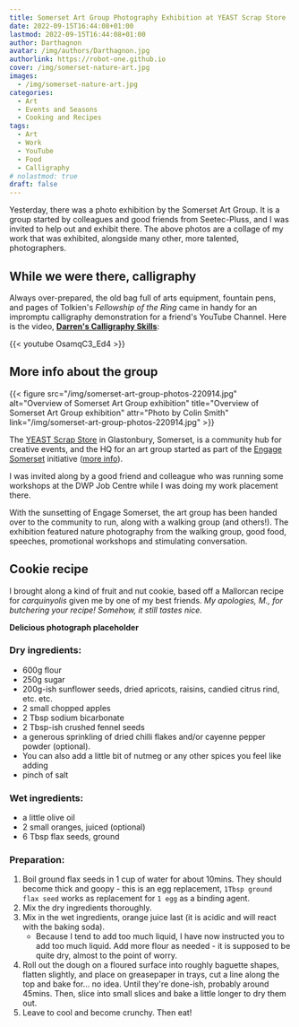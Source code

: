 ```yaml
---
title: Somerset Art Group Photography Exhibition at YEAST Scrap Store
date: 2022-09-15T16:44:08+01:00
lastmod: 2022-09-15T16:44:08+01:00
author: Darthagnon
avatar: /img/authors/Darthagnon.jpg
authorlink: https://robot-one.github.io
cover: /img/somerset-nature-art.jpg
images:
  - /img/somerset-nature-art.jpg
categories:
  - Art
  - Events and Seasons
  - Cooking and Recipes
tags:
  - Art
  - Work
  - YouTube
  - Food
  - Calligraphy
# nolastmod: true
draft: false
---
```


Yesterday, there was a photo exhibition by the Somerset Art Group. It is a group started by colleagues and good friends from Seetec-Pluss, and I was invited to help out and exhibit there. The above photos are a collage of my work that was exhibited, alongside many other, more talented, photographers.

<!--more-->

## While we were there, calligraphy
Always over-prepared, the old bag full of arts equipment, fountain pens, and pages of Tolkien's *Fellowship of the Ring* came in handy for an impromptu calligraphy demonstration for a friend's YouTube Channel. Here is the video, **[Darren's Calligraphy Skills](https://youtu.be/OsamqC3_Ed4)**:

{{< youtube OsamqC3_Ed4 >}}

## More info about the group

{{< figure src="/img/somerset-art-group-photos-220914.jpg" alt="Overview of Somerset Art Group exhibition" title="Overview of Somerset Art Group exhibition" attr="Photo by Colin Smith" link="/img/somerset-art-group-photos-220914.jpg" >}}

The [YEAST Scrap Store](https://yeastscrapstore.co.uk/) in Glastonbury, Somerset, is a community hub for creative events, and the HQ for an art group started as part of the [Engage Somerset](https://somerset.referralwebsite.co.uk/) initiative ([more info](https://pluss.org.uk/engage-somerset/engage-somerset-is-officially-launched/)). 

I was invited along by a good friend and colleague who was running some workshops at the DWP Job Centre while I was doing my work placement there. 

With the sunsetting of Engage Somerset, the art group has been handed over to the community to run, along with a walking group (and others!). The exhibition featured nature photography from the walking group, good food, speeches, promotional workshops and stimulating conversation.

## Cookie recipe
I brought along a kind of fruit and nut cookie, based off a Mallorcan recipe for *carquinyolis* given me by one of my best friends. *My apologies, M., for butchering your recipe! Somehow, it still tastes nice.*

**Delicious photograph placeholder**

### Dry ingredients:
- 600g flour
- 250g sugar
- 200g-ish sunflower seeds, dried apricots, raisins, candied citrus rind, etc. etc.
- 2 small chopped apples
- 2 Tbsp sodium bicarbonate
- 2 Tbsp-ish crushed fennel seeds
- a generous sprinkling of dried chilli flakes and/or cayenne pepper powder (optional). 
- You can also add a little bit of nutmeg or any other spices you feel like adding
- pinch of salt 

### Wet ingredients:
- a little olive oil
- 2 small oranges, juiced (optional)
- 6 Tbsp flax seeds, ground

### Preparation:
1. Boil ground flax seeds in 1 cup of water for about 10mins. They should become thick and goopy - this is an egg replacement, `1Tbsp ground flax seed` works as replacement for `1 egg` as a binding agent.
2. Mix the dry ingredients thoroughly.
3. Mix in the wet ingredients, orange juice last (it is acidic and will react with the baking soda). 
	- Because I tend to add too much liquid, I have now instructed you to add too much liquid. Add more flour as needed - it is supposed to be quite dry, almost to the point of worry.
4. Roll out the dough on a floured surface into roughly baguette shapes, flatten slightly, and place on greasepaper in trays, cut a line along the top and bake for... no idea. Until they're done-ish, probably around 45mins. Then, slice into small slices and bake a little longer to dry them out.
5. Leave to cool and become crunchy. Then eat!
